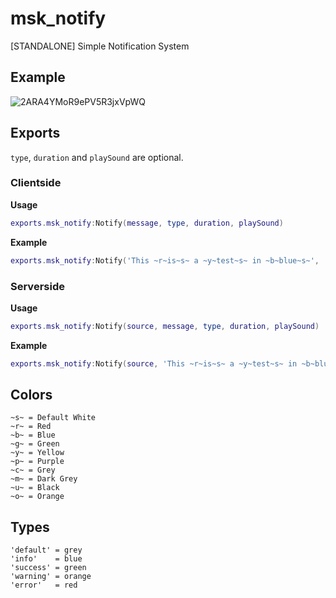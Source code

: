 # msk_notify
[STANDALONE] Simple Notification System

## Example
![2ARA4YMoR9ePV5R3jxVpWQ](https://user-images.githubusercontent.com/49867381/228982840-796fda43-b8df-49fc-9725-3ccca6044494.jpeg)

## Exports
`type`, `duration` and `playSound` are optional.

### Clientside
**Usage** 
```lua
exports.msk_notify:Notify(message, type, duration, playSound)
```
**Example** 
```lua
exports.msk_notify:Notify('This ~r~is~s~ a ~y~test~s~ in ~b~blue~s~', 'default', 5000, true)
```

### Serverside
**Usage** 
```lua
exports.msk_notify:Notify(source, message, type, duration, playSound)
```
**Example** 
```lua
exports.msk_notify:Notify(source, 'This ~r~is~s~ a ~y~test~s~ in ~b~blue~s~', 'default', 5000, true)
```

## Colors
```
~s~ = Default White
~r~ = Red
~b~ = Blue
~g~ = Green
~y~ = Yellow
~p~ = Purple
~c~ = Grey
~m~ = Dark Grey
~u~ = Black
~o~ = Orange 
```

## Types
```
'default' = grey
'info'    = blue
'success' = green
'warning' = orange
'error'   = red
```
